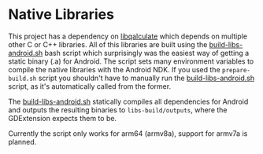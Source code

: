 # Native Libraries

This project has a dependency on [libqalculate](https://github.com/Qalculate/libqalculate) which depends on
multiple other C or C++ libraries. All of this libraries are built using the [build-libs-android.sh](../libs-build/build-libs-android.sh)
bash script which surprisingly was the easiest way of getting a static binary (.a) for Android. The script sets
many environment variables to compile the native libraries with the Android NDK. If you used the `prepare-build.sh` script
you shouldn't have to manually run the [build-libs-android.sh](../libs-build/build-libs-android.sh) script, as it's
automatically called from the former.

The [build-libs-android.sh](../libs-build/build-libs-android.sh) statically compiles all dependencies for Android
and outputs the resulting binaries to `libs-build/outputs`, where the GDExtension expects them to be.

Currently the script only works for arm64 (armv8a), support for armv7a is planned.
